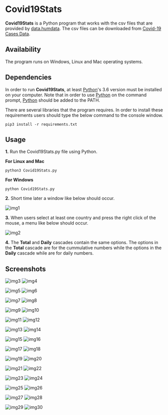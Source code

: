 # Covid19Stats

**Covid19Stats** is a Python program that works with the csv files that are provided by [data.humdata](https://data.humdata.org). The csv files can be downloaded from [Covid-19 Cases Data](https://github.com/CSSEGISandData/COVID-19).

## Availability
 
The program runs on Windows, Linux and Mac operating systems.

## Dependencies

In order to run **Covid19Stats**, at least [Python](https://www.python.org/)'s 3.6 version must be installed on your computer. Note that in order to use [Python](https://www.python.org/) on the command prompt, [Python](https://www.python.org/) should be added to the PATH.

There are several libraries that the program requires. In order to install these requirements users should type the below command to the console window.

```
pip3 install -r requirements.txt
```

## Usage

**1.** Run the Covid19Stats.py file using Python.

**For Linux and Mac**

```
python3 Covid19Stats.py
```

**For Windows**
```
python Covid19Stats.py
```

**2.** Short time later a window like below should occur.

![img1](https://user-images.githubusercontent.com/29302909/79031212-e5983800-7ba5-11ea-8076-f92407430f6c.png)

**3.** When users select at least one country and press the right click of the mouse, a menu like below should occur.

![img2](https://user-images.githubusercontent.com/29302909/79899779-e9ce1c00-8415-11ea-9f96-f82ad1e15051.png)

**4.** The **Total** and **Daily** cascades contain the same options. The options in the **Total** cascade are for the cummulative numbers while the options in the **Daily** cascade while are for daily numbers.

## Screenshots

![img3](https://user-images.githubusercontent.com/29302909/79904262-1afe1a80-841d-11ea-9f22-a03e2bd044e3.png)
![img4](https://user-images.githubusercontent.com/29302909/79904270-1d607480-841d-11ea-8363-2f09d7a417cc.png)

![img5](https://user-images.githubusercontent.com/29302909/79904271-1df90b00-841d-11ea-8ad5-81cfac5c1059.png)
![img6](https://user-images.githubusercontent.com/29302909/79904273-1df90b00-841d-11ea-9e84-705758588a87.png)

![img7](https://user-images.githubusercontent.com/29302909/79904274-1e91a180-841d-11ea-9ee7-eebe86277d5c.png)
![img8](https://user-images.githubusercontent.com/29302909/79904276-1f2a3800-841d-11ea-9eaf-da74f7b523c7.png)

![img9](https://user-images.githubusercontent.com/29302909/79904277-1f2a3800-841d-11ea-818d-b6afa68574b5.png)
![img10](https://user-images.githubusercontent.com/29302909/79904281-1fc2ce80-841d-11ea-9e78-e00e0b8b1f14.png)

![img11](https://user-images.githubusercontent.com/29302909/79904284-205b6500-841d-11ea-9e43-40ffcd9bbc03.png)
![img12](https://user-images.githubusercontent.com/29302909/79904286-20f3fb80-841d-11ea-8462-f618ad5a2471.png)

![img13](https://user-images.githubusercontent.com/29302909/79904287-218c9200-841d-11ea-930e-2c4fd9894179.png)
![img14](https://user-images.githubusercontent.com/29302909/79904289-22bdbf00-841d-11ea-9f01-b03c5333e26b.png)

![img15](https://user-images.githubusercontent.com/29302909/79904302-24878280-841d-11ea-8605-127beb33f145.png)
![img16](https://user-images.githubusercontent.com/29302909/79904303-25201900-841d-11ea-95ef-2747517007f1.png)

![img17](https://user-images.githubusercontent.com/29302909/79904304-25b8af80-841d-11ea-93fa-b99a9999c778.png)
![img18](https://user-images.githubusercontent.com/29302909/79904307-26e9dc80-841d-11ea-85bf-fa970f1c4af8.png)

![img19](https://user-images.githubusercontent.com/29302909/79904309-26e9dc80-841d-11ea-8232-48119f874d06.png)
![img20](https://user-images.githubusercontent.com/29302909/79904311-281b0980-841d-11ea-864c-37214e08da04.png)

![img21](https://user-images.githubusercontent.com/29302909/79904313-28b3a000-841d-11ea-9911-fcadc6a817f8.png)
![img22](https://user-images.githubusercontent.com/29302909/79904316-294c3680-841d-11ea-8d2b-2472ab7a81c1.png)

![img23](https://user-images.githubusercontent.com/29302909/79904320-2a7d6380-841d-11ea-8743-553f230fcb4c.png)
![img24](https://user-images.githubusercontent.com/29302909/79904323-2b15fa00-841d-11ea-8861-565058fa4eb4.png)

![img25](https://user-images.githubusercontent.com/29302909/79904330-2cdfbd80-841d-11ea-9dbc-7c5eb775a52f.png)
![img26](https://user-images.githubusercontent.com/29302909/79904333-2cdfbd80-841d-11ea-8e20-f4dd89264c32.png)

![img27](https://user-images.githubusercontent.com/29302909/79904338-2e10ea80-841d-11ea-8a69-82b5d4e65e70.png)
![img28](https://user-images.githubusercontent.com/29302909/79904339-2ea98100-841d-11ea-9599-992b013fce33.png)

![img29](https://user-images.githubusercontent.com/29302909/79904343-2ea98100-841d-11ea-81fa-bba0d468837d.png)
![img30](https://user-images.githubusercontent.com/29302909/79904346-2fdaae00-841d-11ea-99e4-66f1628ac5d0.png)
